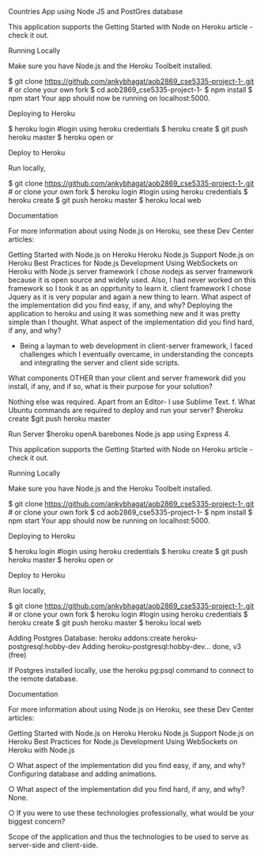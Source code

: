 Countries App using Node JS and PostGres database

This application supports the Getting Started with Node on Heroku article - check it out.

Running Locally

Make sure you have Node.js and the Heroku Toolbelt installed.

$ git clone https://github.com/ankybhagat/aob2869_cse5335-project-1-.git # or clone your own fork
$ cd aob2869_cse5335-project-1-
$ npm install
$ npm start
Your app should now be running on localhost:5000.

Deploying to Heroku

$ heroku login          #login using heroku credentials
$ heroku create
$ git push heroku master
$ heroku open
or

Deploy to Heroku

Run locally,

$ git clone https://github.com/ankybhagat/aob2869_cse5335-project-1-.git # or clone your own fork $ heroku login #login using heroku credentials $ heroku create $ git push heroku master $ heroku local web

Documentation

For more information about using Node.js on Heroku, see these Dev Center articles:

Getting Started with Node.js on Heroku
Heroku Node.js Support
Node.js on Heroku
Best Practices for Node.js Development
Using WebSockets on Heroku with Node.js
server framework
I chose nodejs as server framework because it is open source and widely used. Also, I had never worked on this framework so I took it as an opprtunity to learn it.
client framework
I chose Jquery as it is very popular and again a new thing to learn.
What aspect of the implementation did you find easy, if any, and why?
Deploying the application to heroku and using it was something new and it was pretty simple than I thought.
What aspect of the implementation did you find hard, if any, and why?
- Being a layman to web development in client-server framework, I faced challenges which I eventually overcame, in understanding the concepts and integrating the server and client side scripts.

What components OTHER than your client and server framework did you install,
if any, and if so, what is their purpose for your solution?

Nothing else was required. Apart from an Editor- I use Sublime Text.
f. What Ubuntu commands are required to deploy and run your server? $heroku create $git push heroku master

Run Server
$heroku openA barebones Node.js app using Express 4.

This application supports the Getting Started with Node on Heroku article - check it out.

Running Locally

Make sure you have Node.js and the Heroku Toolbelt installed.

$ git clone https://github.com/ankybhagat/aob2869_cse5335-project-1-.git # or clone your own fork
$ cd aob2869_cse5335-project-1-
$ npm install
$ npm start
Your app should now be running on localhost:5000.

Deploying to Heroku

$ heroku login          #login using heroku credentials
$ heroku create
$ git push heroku master
$ heroku open
or

Deploy to Heroku

Run locally,

$ git clone https://github.com/ankybhagat/aob2869_cse5335-project-1-.git # or clone your own fork $ heroku login #login using heroku credentials $ heroku create $ git push heroku master $ heroku local web

Adding Postgres Database:
 heroku addons:create heroku-postgresql:hobby-dev
Adding heroku-postgresql:hobby-dev... done, v3 (free)

If Postgres installed locally, use the heroku pg:psql command to connect to the remote database.

Documentation

For more information about using Node.js on Heroku, see these Dev Center articles:

Getting Started with Node.js on Heroku
Heroku Node.js Support
Node.js on Heroku
Best Practices for Node.js Development
Using WebSockets on Heroku with Node.js

○ What aspect of the implementation did you find easy, if any, and why?
  Configuring database and adding animations.
  
○ What aspect of the implementation did you find hard, if any, and why?
None.
 
○ If you were to use these technologies professionally, what would be your biggest
concern?

Scope of the application and thus the technologies to be used to serve as server-side and client-side.
